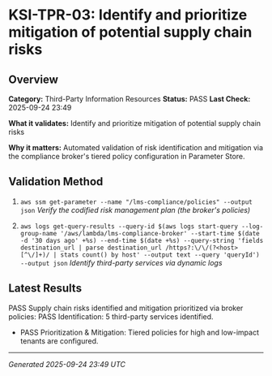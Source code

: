 # KSI-TPR-03: Identify and prioritize mitigation of potential supply chain risks

## Overview

**Category:** Third-Party Information Resources
**Status:** PASS
**Last Check:** 2025-09-24 23:49

**What it validates:** Identify and prioritize mitigation of potential supply chain risks

**Why it matters:** Automated validation of risk identification and mitigation via the compliance broker's tiered policy configuration in Parameter Store.

## Validation Method

1. `aws ssm get-parameter --name "/lms-compliance/policies" --output json`
   *Verify the codified risk management plan (the broker's policies)*

2. `aws logs get-query-results --query-id $(aws logs start-query --log-group-name '/aws/lambda/lms-compliance-broker' --start-time $(date -d '30 days ago' +%s) --end-time $(date +%s) --query-string 'fields destination_url | parse destination_url /https?:\/\/(?<host>[^\/]+)/ | stats count() by host' --output text --query 'queryId') --output json`
   *Identify third-party services via dynamic logs*

## Latest Results

PASS Supply chain risks identified and mitigation prioritized via broker policies: PASS Identification: 5 third-party services identified.
- PASS Prioritization & Mitigation: Tiered policies for high and low-impact tenants are configured.

---
*Generated 2025-09-24 23:49 UTC*